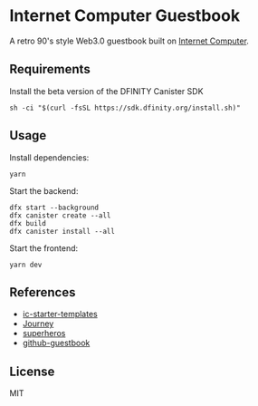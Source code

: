 # Internet Computer Guestbook

A retro 90's style Web3.0 guestbook built on [Internet Computer](https://dfinity.org/).

## Requirements

Install the beta version of the DFINITY Canister SDK

```
sh -ci "$(curl -fsSL https://sdk.dfinity.org/install.sh)" 
```

## Usage 

Install dependencies: 

```
yarn
```

Start the backend: 

```
dfx start --background
dfx canister create --all
dfx build
dfx canister install --all
```

Start the frontend: 

```
yarn dev
```

## References

* [ic-starter-templates](https://github.com/MioQuispe/ic-starter-templates)
* [Journey](https://github.com/hansl/journey)
* [superheros](https://github.com/enzoh/superheroes)
* [github-guestbook](https://github.com/victoriadrake/github-guestbook)

## License

MIT
